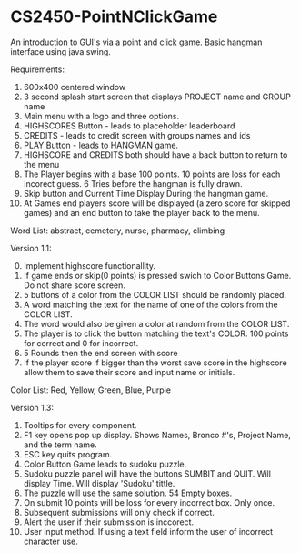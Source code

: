 # CS2450-PointNClickGame
An introduction to GUI's via a point and click game. Basic hangman interface using java swing.

Requirements:
1. 600x400 centered window
2. 3 second splash start screen that displays PROJECT name and GROUP name
3. Main menu with a logo and three options.
4. HIGHSCORES Button - leads to placeholder leaderboard
5. CREDITS - leads to credit screen with groups names and ids
6. PLAY Button - leads to HANGMAN game.
7. HIGHSCORE and CREDITS both should have a back button to return to the menu
8. The Player begins with a base 100 points. 10 points are loss for each incorect guess. 6 Tries before the hangman is fully drawn.
9. Skip button and Current Time Display During the hangman game.
10. At Games end players score will be displayed (a zero score for skipped games) and an end button to take the player back to the menu.

Word List: 
abstract, 
cemetery, 
nurse, 
pharmacy, 
climbing

Version 1.1:

0. Implement highscore functionallity.
1. If game ends or skip(0 points) is pressed swich to Color Buttons Game. Do not share score screen.
2. 5 buttons of a color from the COLOR LIST should be randomly placed.
3. A word matching the text for the name of one of the colors from the COLOR LIST.
4. The word would also be given a color at random from the COLOR LIST. 
5. The player is to click the button matching the text's COLOR. 100 points for correct and 0 for incorrect.
6. 5 Rounds then the end screen with score 
7. If the player score if bigger than the worst save score in the highscore allow them to save their score and input name or initials.

Color List:
Red,
Yellow,
Green,
Blue,
Purple

Version 1.3:

1. Tooltips for every component.
2. F1 key opens pop up display. Shows Names, Bronco #'s, Project Name, and the term name.
3. ESC key quits program.
4. Color Button Game leads to sudoku puzzle.
5. Sudoku puzzle panel will have the buttons SUMBIT and QUIT. Will display Time. Will display 'Sudoku' tittle.
6. The puzzle will use the same solution. 54 Empty boxes.
7. On submit 10 points will be loss for every incorrect box. Only once.
8. Subsequent submissions will only check if correct.
9. Alert the user if their submission is inccorect.
10. User input method. If using a text field inform the user of incorrect character use.